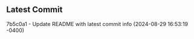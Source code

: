 
## Latest Commit
7b5c0a1 - Update README with latest commit info (2024-08-29 16:53:19 -0400) <Yunxi-Zhou>
